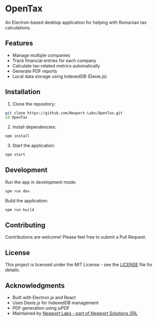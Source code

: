# OpenTax

An Electron-based desktop application for helping with Romanian tax calculations.

## Features

- Manage multiple companies
- Track financial entries for each company
- Calculate tax-related metrics automatically
- Generate PDF reports
- Local data storage using IndexedDB (Dexie.js)

## Installation

1. Clone the repository:
```bash
git clone https://github.com/Newport-Labs/OpenTax.git
cd OpenTax
```

2. Install dependencies:
```bash
npm install
```

3. Start the application:
```bash
npm start
```

## Development

Run the app in development mode:
```bash
npm run dev
```

Build the application:
```bash
npm run build
```

## Contributing

Contributions are welcome! Please feel free to submit a Pull Request.

## License

This project is licensed under the MIT License - see the [LICENSE](LICENSE) file for details.

## Acknowledgments

- Built with Electron.js and React
- Uses Dexie.js for IndexedDB management
- PDF generation using jsPDF
- Maintained by [Newport Labs - part of Newport Solutions SRL](https://newport.ro)